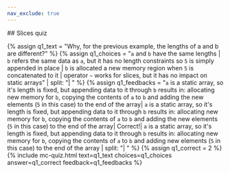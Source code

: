 ```yaml
---
nav_exclude: true
---
```

<link href="https://cdn.jsdelivr.net/npm/bootstrap@5.0.2/dist/css/bootstrap.min.css" rel="stylesheet" integrity="sha384-EVSTQN3/azprG1Anm3QDgpJLIm9Nao0Yz1ztcQTwFspd3yD65VohhpuuCOmLASjC" crossorigin="anonymous">
<script src="https://cdn.jsdelivr.net/npm/bootstrap@5.0.2/dist/js/bootstrap.bundle.min.js" integrity="sha384-MrcW6ZMFYlzcLA8Nl+NtUVF0sA7MsXsP1UyJoMp4YLEuNSfAP+JcXn/tWtIaxVXM" crossorigin="anonymous"></script>
## Slices quiz

  {% assign q1_text = "Why, for the previous example, the lengths of a and b are different?" %}
  {% assign q1_choices = "`a` and `b` have the same lengths | `b` refers the same data as `a`, but it has no length constraints so `5` is simply appended in place | `b` is allocated a new memory region when `5` is concatenated to it | operator `~` works for slices, but it has no impact on static arrays" | split: "| " %}
  {% assign q1_feedbacks = "`a` is a static array, so it's length is fixed, but appending data to it through `b` results in: allocating new memory for `b`, copying the contents of `a` to `b` and adding the new elements (`5` in this case) to the end of the array| `a` is a static array, so it's length is fixed, but appending data to it through `b` results in: allocating new memory for `b`, copying the contents of `a` to `b` and adding the new elements (`5` in this case) to the end of the array| Correct!| `a` is a static array, so it's length is fixed, but appending data to it through `b` results in: allocating new memory for `b`, copying the contents of `a` to `b` and adding new elements (`5` in this case) to the end of the array | split: "| " %}
  {% assign q1_correct = 2 %}
  {% include mc-quiz.html text=q1_text choices=q1_choices answer=q1_correct feedback=q1_feedbacks %}
